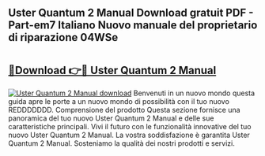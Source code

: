 ## Uster Quantum 2 Manual Download gratuit PDF - Part-em7 Italiano Nuovo manuale del proprietario di riparazione 04WSe

# <h2><a href="http://dfe83xs.blite.top/?on=Uster+Quantum+2+Manual">🔗Download 👉🔴 Uster Quantum 2 Manual</a></h2>

[![Uster Quantum 2 Manual download](https://i.imgur.com/lujVjoI.png)](http://dfe83xs.blite.top/?on=Uster+Quantum+2+Manual)
Benvenuti in un nuovo mondo questa guida apre le porte a un nuovo mondo di possibilità con il tuo nuovo REDDDDDDD. Comprensione del prodotto Questa sezione fornisce una panoramica del tuo nuovo Uster Quantum 2 Manual e delle sue caratteristiche principali. Vivi il futuro con le funzionalità innovative del tuo nuovo Uster Quantum 2 Manual. La vostra soddisfazione è garantita Uster Quantum 2 Manual. Sosteniamo la qualità dei nostri prodotti e servizi.
